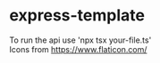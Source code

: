 # express-template  
To run the api use 'npx tsx your-file.ts'  
Icons from https://www.flaticon.com/  